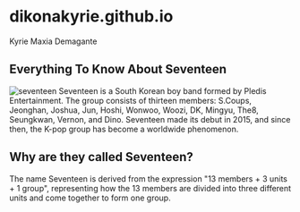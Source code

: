 # dikonakyrie.github.io
Kyrie Maxia Demagante
## Everything To Know About Seventeen
![seventeen](https://dailynexus.s3.us-west-1.amazonaws.com/dailynexus/wp-content/uploads/2022/09/22150717/kpop-draft-1.jpg)
Seventeen is a South Korean boy band formed by Pledis Entertainment. The group consists of thirteen members: S.Coups, Jeonghan, Joshua, Jun, Hoshi, Wonwoo, Woozi, DK, Mingyu, The8, Seungkwan, Vernon, and Dino. Seventeen made its debut in 2015, and since then, the K-pop group has become a worldwide phenomenon.
## Why are they called Seventeen?
The name Seventeen is derived from the expression "13 members + 3 units + 1 group", representing how the 13 members are divided into three different units and come together to form one group.
